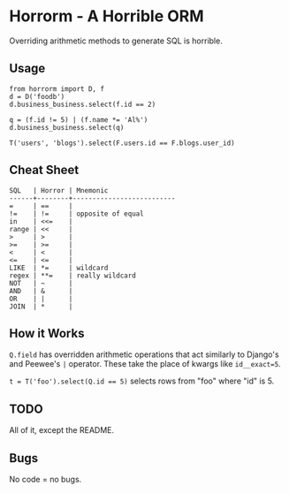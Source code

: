 Horrorm - A Horrible ORM
========================

Overriding arithmetic methods to generate SQL is horrible.

Usage
-----

    from horrorm import D, f
    d = D('foodb')
    d.business_business.select(f.id == 2)
    
    q = (f.id != 5) | (f.name *= 'Al%')
    d.business_business.select(q)

    T('users', 'blogs').select(F.users.id == F.blogs.user_id)

Cheat Sheet
-----------

    SQL   | Horror | Mnemonic
    ------+--------+--------------------------
    =     | ==     |
    !=    | !=     | opposite of equal
    in    | <<=    |
    range | <<     |
    >     | >      |
    >=    | >=     |
    <     | <      |
    <=    | <=     |
    LIKE  | *=     | wildcard
    regex | **=    | really wildcard
    NOT   | ~      |
    AND   | &      |
    OR    | |      |
    JOIN  | *      |

How it Works
------------

<code>Q.field</code> has overridden arithmetic operations that act similarly to
Django's and Peewee's <code>|</code> operator. These take the place of kwargs
like <code>id__exact=5</code>.

<code>t = T('foo').select(Q.id == 5)</code> selects rows from "foo" where "id" is 5.

TODO
----

All of it, except the README.

Bugs
----

No code = no bugs.
